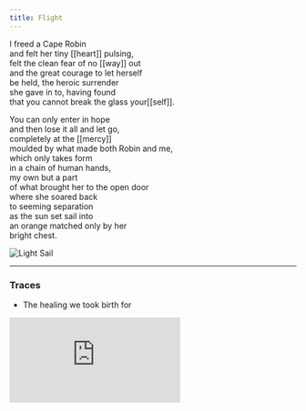 ```yaml
---
title: Flight
---
```


I freed a Cape Robin  
and felt her tiny [[heart]] pulsing,  
felt the clean fear of no [[way]] out  
and the great courage to let herself  
be held, the heroic surrender  
she gave in to, having found  
that you cannot break the glass your[[self]].   
  
You can only enter in hope  
and then lose it all and let go,  
completely at the [[mercy]]  
moulded by what made both Robin and me,   
which only takes form  
in a chain of human hands,  
my own but a part  
of what brought her to the open door  
where she soared back  
to seeming separation  
as the sun set sail into  
an orange matched only by her  
bright chest.  

![Light Sail](./static/light-sail.jpg)

---

### Traces

* The healing we took birth for

<iframe class="video" src="https://www.youtube-nocookie.com/embed/HyEsMMPS_OQ" frameborder="0" allow="accelerometer; autoplay; encrypted-media; gyroscope; picture-in-picture" allowfullscreen></iframe>